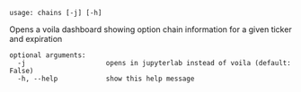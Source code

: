```
usage: chains [-j] [-h]
```

Opens a voila dashboard showing option chain information for a given ticker and expiration

```
optional arguments:
  -j                    opens in jupyterlab instead of voila (default: False)
  -h, --help            show this help message
```
